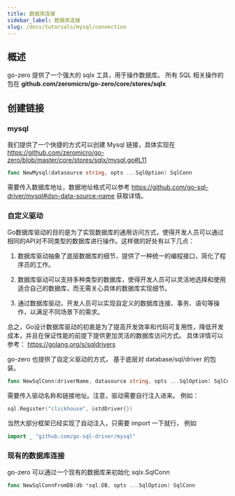 ```yaml
---
title: 数据库连接 
sidebar_label: 数据库连接
slug: /docs/tutorials/mysql/connection
---
```


## 概述

go-zero 提供了一个强大的 sqlx 工具，用于操作数据库。
所有 SQL 相关操作的包在 **github.com/zeromicro/go-zero/core/stores/sqlx**

## 创建链接

### mysql

我们提供了一个快捷的方式可以创建 Mysql 链接，具体实现在 https://github.com/zeromicro/go-zero/blob/master/core/stores/sqlx/mysql.go#L11

```go
func NewMysql(datasource string, opts ...SqlOption) SqlConn
```

需要传入数据库地址，数据地址格式可以参考 https://github.com/go-sql-driver/mysql#dsn-data-source-name 获取详情。

### 自定义驱动

Go数据库驱动的目的是为了实现数据库的通用访问方式，使得开发人员可以通过相同的API对不同类型的数据库进行操作。这样做的好处有以下几点：

1. 数据库驱动抽象了底层数据库的细节，提供了一种统一的编程接口，简化了程序员的工作。

2. 数据库驱动可以支持多种类型的数据库，使得开发人员可以灵活地选择和使用适合自己的数据库，而无需关心具体的数据库实现细节。

3. 通过数据库驱动，开发人员可以实现自定义的数据库连接、事务、语句等操作，以满足不同场景下的需求。

总之，Go设计数据库驱动的初衷是为了提高开发效率和代码可复用性，降低开发成本，并且在保证性能的前提下提供更加灵活的数据库访问方式。
具体详情可以参考： https://golang.org/s/sqldrivers

go-zero 也提供了自定义驱动的方式， 基于底层对 database/sql/driver 的包装。

```go
func NewSqlConn(driverName, datasource string, opts ...SqlOption) SqlConn 
```

需要传入驱动名称和链接地址。注意，驱动需要自行注入进来。
例如：

```go
sql.Register("clickhouse", &stdDriver{})
```

当然大部分框架已经实现了自动注入，只需要 import 一下就行， 例如

``` go
import _ "github.com/go-sql-driver/mysql"
```

### 现有的数据库连接

go-zero 可以通过一个现有的数据库来初始化 sqlx.SqlConn

```go
func NewSqlConnFromDB(db *sql.DB, opts ...SqlOption) SqlConn
```
